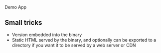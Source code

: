 Demo App

## Small tricks
- Version embedded into the binary
- Static HTML served by the binary, and optionally can be exported to a directory if you want it to be served by a web server or CDN
